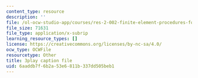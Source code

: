 ```yaml
---
content_type: resource
description: ''
file: /ol-ocw-studio-app/courses/res-2-002-finite-element-procedures-for-solids-and-structures-spring-2010/6aaddb7f6b2a53e6811b337dd505beb1_tkU3bM_6YLk.vtt
file_size: 71631
file_type: application/x-subrip
learning_resource_types: []
license: https://creativecommons.org/licenses/by-nc-sa/4.0/
ocw_type: OCWFile
resourcetype: Other
title: 3play caption file
uid: 6aaddb7f-6b2a-53e6-811b-337dd505beb1
---
```


